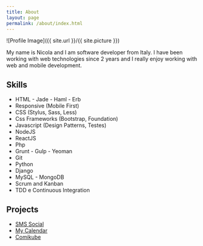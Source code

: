 ```yaml
---
title: About
layout: page
permalink: /about/index.html
---
```

![Profile Image]({{ site.url }}/{{ site.picture }})

<p>My name is Nicola and I am software developer from Italy.
I have been working with web technologies since 2 years and I really enjoy working with web and mobile development.</p>


<h2>Skills</h2>

<ul class="skill-list">
	<li>HTML - Jade - Haml - Erb</li>
	<li>Responsive (Mobile First)</li>
	<li>CSS (Stylus, Sass, Less)</li>
	<li>Css Frameworks (Bootstrap, Foundation)</li>
	<li>Javascript (Design Patterns, Testes)</li>
	<li>NodeJS</li>
	<li>ReactJS</li>
	<li>Php</li>
	<li>Grunt - Gulp - Yeoman</li>
	<li>Git</li>
	<li>Python</li>
	<li>Django</li>
	<li>MySQL - MongoDB</li>
	<li>Scrum and Kanban</li>
	<li>TDD e Continuous Integration</li>
</ul>

<h2>Projects</h2>

<ul>
	<li><a href="https://github.com/">SMS Social</a></li>
	<li><a href="https://github.com/">My Calendar</a></li>
	<li><a href="https://github.com/">Comikube</a></li>
</ul>
